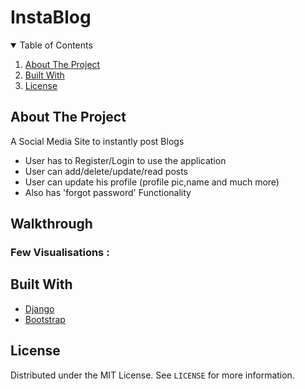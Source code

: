 # InstaBlog


<!-- TABLE OF CONTENTS -->
<details open="open">
  <summary>Table of Contents</summary>
  <ol>
    <li><a href="#about-the-project">About The Project</a></li>
    <li><a href="#built-with">Built With</a></li>
    <li><a href="#license">License</a></li>
  </ol>
</details>




## About The Project

A Social Media Site to instantly post Blogs
* User has to Register/Login to use the application
* User can add/delete/update/read posts
* User can update his profile (profile pic,name and much more)
* Also has 'forgot password' Functionality



## Walkthrough 

### Few Visualisations : 







## Built With

* [Django](https://www.djangoproject.com/)
* [Bootstrap](https://getbootstrap.com/)




## License
Distributed under the MIT License. See `LICENSE` for more information.
